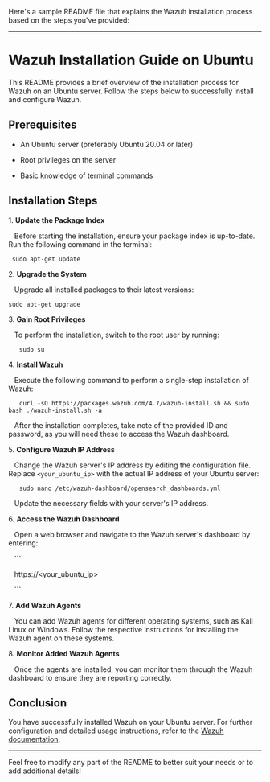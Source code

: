 Here's a sample README file that explains the Wazuh installation process based on the steps you've provided:

---

# Wazuh Installation Guide on Ubuntu

This README provides a brief overview of the installation process for Wazuh on an Ubuntu server. Follow the steps below to successfully install and configure Wazuh.

## Prerequisites

- An Ubuntu server (preferably Ubuntu 20.04 or later)

- Root privileges on the server

- Basic knowledge of terminal commands

## Installation Steps

1\. **Update the Package Index**

   Before starting the installation, ensure your package index is up-to-date. Run the following command in the terminal:

  ```
   sudo apt-get update
  ```

2\. **Upgrade the System**

   Upgrade all installed packages to their latest versions:

  ```
sudo apt-get upgrade
```
3\. **Gain Root Privileges**

   To perform the installation, switch to the root user by running:

  ```
   sudo su
```

4\. **Install Wazuh**

   Execute the following command to perform a single-step installation of Wazuh:

```
   curl -sO https://packages.wazuh.com/4.7/wazuh-install.sh && sudo bash ./wazuh-install.sh -a
```

   After the installation completes, take note of the provided ID and password, as you will need these to access the Wazuh dashboard.

5\. **Configure Wazuh IP Address**

   Change the Wazuh server's IP address by editing the configuration file. Replace `<your_ubuntu_ip>` with the actual IP address of your Ubuntu server:

```
   sudo nano /etc/wazuh-dashboard/opensearch_dashboards.yml
   ```
   Update the necessary fields with your server's IP address.

6\. **Access the Wazuh Dashboard**

   Open a web browser and navigate to the Wazuh server's dashboard by entering:

   ```

   https://<your_ubuntu_ip>

   ```

7\. **Add Wazuh Agents**

   You can add Wazuh agents for different operating systems, such as Kali Linux or Windows. Follow the respective instructions for installing the Wazuh agent on these systems.

8\. **Monitor Added Wazuh Agents**

   Once the agents are installed, you can monitor them through the Wazuh dashboard to ensure they are reporting correctly.

## Conclusion

You have successfully installed Wazuh on your Ubuntu server. For further configuration and detailed usage instructions, refer to the [Wazuh documentation](https://documentation.wazuh.com/current/index.html).

---

Feel free to modify any part of the README to better suit your needs or to add additional details!
